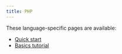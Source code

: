 ```yaml
---
title: PHP
---
```


These language-specific pages are available:

- [Quick start](quickstart)
- [Basics tutorial](basics)
